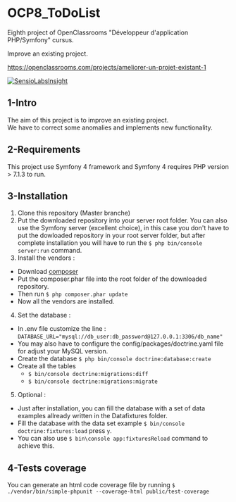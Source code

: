 # OCP8_ToDoList

Eighth project of OpenClassrooms "Développeur d'application PHP/Symfony" cursus. 

Improve an existing project.

https://openclassrooms.com/projects/ameliorer-un-projet-existant-1

[![SensioLabsInsight](https://insight.sensiolabs.com/projects/461ce1cb-8722-417c-8142-c657039da368/mini.png)](https://insight.sensiolabs.com/projects/461ce1cb-8722-417c-8142-c657039da368)

## 1-Intro 
The aim of this project is to improve an existing project.  
We have to correct some anomalies and implements new functionality.
  
## 2-Requirements
This project use Symfony 4 framework and Symfony 4 requires PHP version > 7.1.3 to run. 

## 3-Installation 
1. Clone this repository (Master branche)
2. Put the downloaded repository into your server root folder. You can also use the Symfony server (excellent choice), in this case you don't have to put the dowloaded repository in your root server folder, but after complete installation you will have to run the `$ php bin/console server:run` command.
3. Install the vendors : 
  * Download [composer](https://getcomposer.org/)
  * Put the composer.phar file into the root folder of the downloaded repository.
  * Then run `$ php composer.phar update`
  * Now all the vendors are installed.
4. Set the database :
  * In .env file customize the line :
  `DATABASE_URL="mysql://db_user:db_password@127.0.0.1:3306/db_name"`
  * You may also have to configure the config/packages/doctrine.yaml file for adjust your MySQL version.
  * Create the database `$ php bin/console doctrine:database:create`
  * Create all the tables 
    * `$ bin/console doctrine:migrations:diff`  
    * `$ bin/console doctrine:migrations:migrate`
5. Optional :
  * Just after installation, you can fill the database with a set of data examples allready written in the Datafixtures folder. 
  * Fill the database with the data set example `$ bin/console doctrine:fixtures:load` press `y`.
  * You can also use `$ bin\console app:fixturesReload` command to achieve this. 
  
## 4-Tests coverage
You can generate an html code coverage file by running `$ ./vendor/bin/simple-phpunit --coverage-html public/test-coverage `  
